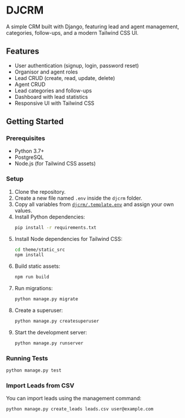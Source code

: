 # DJCRM

A simple CRM built with Django, featuring lead and agent management, categories, follow-ups, and a modern Tailwind CSS UI.

## Features

- User authentication (signup, login, password reset)
- Organisor and agent roles
- Lead CRUD (create, read, update, delete)
- Agent CRUD
- Lead categories and follow-ups
- Dashboard with lead statistics
- Responsive UI with Tailwind CSS

## Getting Started

### Prerequisites

- Python 3.7+
- PostgreSQL
- Node.js (for Tailwind CSS assets)

### Setup

1. Clone the repository.
2. Create a new file named `.env` inside the `djcrm` folder.
3. Copy all variables from [`djcrm/.template.env`](djcrm/.template.env) and assign your own values.
4. Install Python dependencies:
   ```sh
   pip install -r requirements.txt
   ```
5. Install Node dependencies for Tailwind CSS:
   ```sh
   cd theme/static_src
   npm install
   ```
6. Build static assets:
   ```sh
   npm run build
   ```
7. Run migrations:
   ```sh
   python manage.py migrate
   ```
8. Create a superuser:
   ```sh
   python manage.py createsuperuser
   ```
9. Start the development server:
   ```sh
   python manage.py runserver
   ```

### Running Tests

```sh
python manage.py test
```

### Import Leads from CSV

You can import leads using the management command:

```sh
python manage.py create_leads leads.csv user@example.com
```
